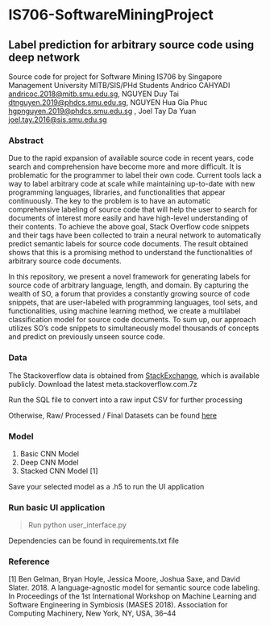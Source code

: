 # IS706-SoftwareMiningProject
## Label prediction for arbitrary source code using deep network

Source code for project for Software Mining IS706 by Singapore Management University MITB/SIS/PHd Students
Andrico CAHYADI andricoc.2018@mitb.smu.edu.sg, NGUYEN Duy Tai dtnguyen.2019@phdcs.smu.edu.sg, NGUYEN Hua Gia Phuc hgpnguyen.2019@phdcs.smu.edu.sg , Joel Tay Da Yuan joel.tay.2016@sis.smu.edu.sg

### Abstract

Due to the rapid expansion of available source code in recent years, code search and comprehension have become more and more difficult. It is problematic for the programmer to label their own code. Current tools lack a way to label arbitrary code at scale while maintaining up-to-date with new programming languages, libraries, and functionalities that appear continuously. The key to the problem is to have an automatic comprehensive labeling of source code that will help the user to search for documents of interest more easily and have high-level understanding of their contents. To achieve the above goal, Stack Overflow
code snippets and their tags have been collected to train a neural network to automatically predict semantic labels for source code documents. The result obtained shows that this is a promising method to understand the functionalities of arbitrary source code documents.

In this repository, we present a novel framework for generating labels for source code of arbitrary language, length, and domain. 
By capturing the wealth of SO, a forum that provides a constantly growing source of code snippets, that are user-labeled with programming languages, tool sets, and functionalities, using machine learning method, we create a multilabel classification model for source code documents. To sum up, our approach utilizes SO’s code snippets to simultaneously model thousands of concepts and predict
on previously unseen source code.

### Data
The Stackoverflow data is obtained from [StackExchange](https://archive.org/download/stackexchange), which is available publicly. 
Download the latest meta.stackoverflow.com.7z 

Run the SQL file to convert into a raw input CSV for further processing

Otherwise, Raw/ Processed / Final Datasets can be found [here](https://drive.google.com/drive/folders/1h3QIiPm0d8Yo7fSmupoxE-cKQ3KfZ5uS?usp=sharing)


### Model
1. Basic CNN Model
2. Deep CNN Model
3. Stacked CNN Model [1]

Save your selected model as a .h5 to run the UI application

### Run basic UI application
> Run python user_interface.py 

Dependencies can be found in requirements.txt file

### Reference 
[1] Ben Gelman, Bryan Hoyle, Jessica Moore, Joshua Saxe, and David Slater. 2018. A language-agnostic model for semantic source code labeling. In Proceedings of the 1st International Workshop on Machine Learning and Software Engineering in Symbiosis (MASES 2018). Association for Computing Machinery, New York, NY, USA, 36–44

